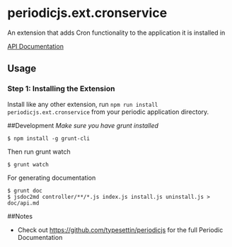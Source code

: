 # periodicjs.ext.cronservice

An extension that adds Cron functionality to the application it is installed in

[API Documentation](https://github.com/typesettin/periodicjs.ext.cronservice/blob/master/doc/api.md)

## Usage


### Step 1: Installing the Extension

Install like any other extension, run `npm run install periodicjs.ext.cronservice` from your periodic application directory.

##Development
*Make sure you have grunt installed*
```
$ npm install -g grunt-cli
```

Then run grunt watch
```
$ grunt watch
```
For generating documentation
```
$ grunt doc
$ jsdoc2md controller/**/*.js index.js install.js uninstall.js > doc/api.md
```
##Notes
* Check out https://github.com/typesettin/periodicjs for the full Periodic Documentation